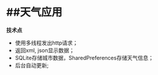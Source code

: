 ##天气应用
=========
**技术点**
* 使用多线程发出http请求；
* 返回xml, json显示数据；
* SQLite存储城市数据，SharedPreferences存储天气信息；
* 后台自动更新;
